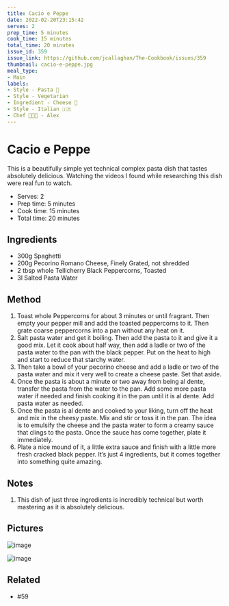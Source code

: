 ```yaml
---
title: Cacio e Peppe
date: 2022-02-20T23:15:42
serves: 2
prep_time: 5 minutes
cook_time: 15 minutes
total_time: 20 minutes
issue_id: 359
issue_link: https://github.com/jcallaghan/The-Cookbook/issues/359
thumbnail: cacio-e-peppe.jpg
meal_type:
- Main
labels:
- Style - Pasta 🍝
- Style - Vegetarian
- Ingredient - Cheese 🧀
- Style - Italian 🇮🇹
- Chef 🧑🏼‍🍳 - Alex
---
```


# Cacio e Peppe

This is a beautifully simple yet technical complex pasta dish that tastes absolutely delicious. Watching the videos  I found while researching this dish were real fun to watch.

- Serves: 2
- Prep time: 5 minutes
- Cook time: 15 minutes
- Total time: 20 minutes

## Ingredients

- 300g Spaghetti
- 200g Pecorino Romano Cheese, Finely Grated, not shredded
- 2 tbsp whole Tellicherry Black Peppercorns, Toasted
- 3l Salted Pasta Water

## Method

1. Toast whole Peppercorns for about 3 minutes or until fragrant. Then empty your pepper mill and add the toasted peppercorns to it. Then grate coarse peppercorns into a pan without any heat on it. 
2. Salt pasta water and get it boiling. Then add the pasta to it and give it a good mix. Let it cook about half way, then add a ladle or two of the pasta water to the pan with the black pepper. Put on the heat to high and start to reduce that starchy water.
3. Then take a bowl of your pecorino cheese and add a ladle or two of the pasta water and mix it very well to create a cheese paste. Set that aside. 
4. Once the pasta is about a minute or two away from being al dente, transfer the pasta from the water to the pan. Add some more pasta water if needed and finish cooking it in the pan until it is al dente. Add pasta water as needed. 
5. Once the pasta is al dente and cooked to your liking, turn off the heat and mix in the cheesy paste. Mix and stir or toss it in the pan. The idea is to emulsify the cheese and the pasta water to form a creamy sauce that clings to the pasta. Once the sauce has come together, plate it immediately. 
6. Plate a nice mound of it, a little extra sauce and finish with a little more fresh cracked black pepper. It’s just 4 ingredients, but it comes together into something quite amazing. 

## Notes

1. This dish of just three ingredients is incredibly technical but worth mastering as it is absolutely delicious.

## Pictures

![image](https://user-images.githubusercontent.com/7449908/154868209-6d2243a5-24b6-4b2e-a558-b2d9254c7ba9.jpeg)

![image](https://user-images.githubusercontent.com/7449908/154868213-b78b2a41-bf14-4739-a8ec-97c5e9da1b2a.jpeg)

## Related

- #59 
